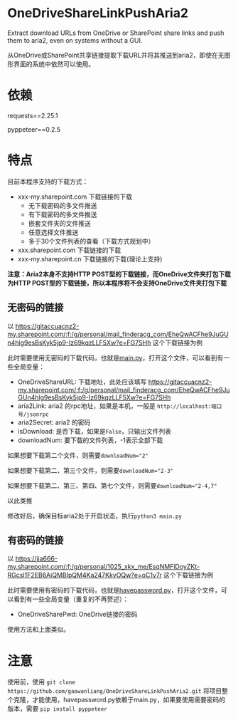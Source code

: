 # OneDriveShareLinkPushAria2
Extract download URLs from OneDrive or SharePoint share links and push them to aria2, even on systems without a GUI.

从OneDrive或SharePoint共享链接提取下载URL并将其推送到aria2，即使在无图形界面的系统中依然可以使用。

# 依赖
requests==2.25.1

pyppeteer==0.2.5

# 特点
目前本程序支持的下载方式：
* xxx-my.sharepoint.com 下载链接的下载
  * 无下载密码的多文件推送
  * 有下载密码的多文件推送
  * 嵌套文件夹的文件推送
  * 任意选择文件推送
  * 多于30个文件列表的查看（下载方式规划中）
* xxx.sharepoint.com 下载链接的下载
* xxx-my.sharepoint.cn 下载链接的下载(理论上支持)

**注意：Aria2本身不支持HTTP POST型的下载链接，而OneDrive文件夹打包下载为HTTP POST型的下载链接，所以本程序将不会支持OneDrive文件夹打包下载**

## 无密码的链接

以 https://gitaccuacnz2-my.sharepoint.com/:f:/g/personal/mail_finderacg_com/EheQwACFhe9JuGUn4hlg9esBsKyk5jp9-Iz69kqzLLF5Xw?e=FG7SHh 这个下载链接为例

此时需要使用无密码的下载代码，也就是[main.py](../main.py)，打开这个文件，可以看到有一些全局变量：
* OneDriveShareURL: 下载地址，此处应该填写 https://gitaccuacnz2-my.sharepoint.com/:f:/g/personal/mail_finderacg_com/EheQwACFhe9JuGUn4hlg9esBsKyk5jp9-Iz69kqzLLF5Xw?e=FG7SHh
* aria2Link: aria2 的rpc地址，如果是本机，一般是 `http://localhost:端口号/jsonrpc`
* aria2Secret: aria2 的密码
* isDownload: 是否下载，如果是`False`，只输出文件列表
* downloadNum: 要下载的文件列表，-1表示全部下载

如果想要下载第二个文件，则需要`downloadNum="2"`

如果想要下载第二、第三个文件，则需要`downloadNum="2-3"`

如果想要下载第二、第三、第四、第七个文件，则需要`downloadNum="2-4,7"`

以此类推

修改好后，确保目标aria2处于开启状态，执行`python3 main.py`

## 有密码的链接


以 https://jia666-my.sharepoint.com/:f:/g/personal/1025_xkx_me/EsqNMFlDoyZKt-RGcsI1F2EB6AiQMBIpQM4Ka247KkyOQw?e=oC1y7r 这个下载链接为例

此时需要使用有密码的下载代码，也就是[havepassword.py](../havepassword.py)，打开这个文件，可以看到有一些全局变量（重复的不再赘述）：
* OneDriveSharePwd: OneDrive链接的密码
  
使用方法和上面类似。

# 注意
使用前，使用 `git clone https://github.com/gaowanliang/OneDriveShareLinkPushAria2.git` 将项目整个克隆，才能使用，havepassword.py依赖于main.py，如果要使用需要密码的版本，需要 `pip install pyppeteer`